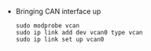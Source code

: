 - Bringing CAN interface up

      sudo modprobe vcan
      sudo ip link add dev vcan0 type vcan
      sudo ip link set up vcan0
